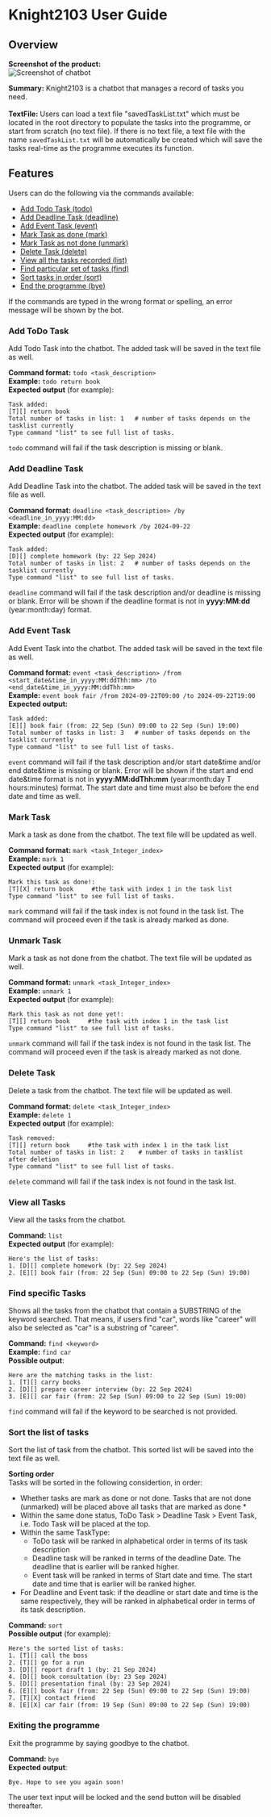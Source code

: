 # Knight2103 User Guide

## Overview
**Screenshot of the product:**<br>
![Screenshot of chatbot](/docs/Ui.png)

**Summary:** Knight2103 is a chatbot that manages a record of tasks you need.  <br><br>
**TextFile:** Users can load a text file "savedTaskList.txt" which must be located in the root directory to populate the tasks into the programme, or start from scratch (no text file). If there is no text file, a text file with the name `savedTaskList.txt` will be automatically be created which will save the tasks real-time as the programme executes its function.

## Features
Users can do the following via the commands available:
* [Add Todo Task (todo)](#add-todo-task)
* [Add Deadline Task (deadline)](#add-deadline-task)
* [Add Event Task (event)](#add-event-task)
* [Mark Task as done (mark)](#mark-task)
* [Mark Task as not done (unmark)](#unmark-task)
* [Delete Task (delete)](#delete-task)
* [View all the tasks recorded (list)](#view-all-tasks)
* [Find particular set of tasks (find)](#find-specific-tasks)
* [Sort tasks in order (sort)](#sort-the-list-of-tasks)
* [End the programme (bye)](#exiting-the-programme)

If the commands are typed in the wrong format or spelling, an error message will be shown by the bot.

### Add ToDo Task
Add Todo Task into the chatbot. The added task will be saved in the text file as well. <br>

**Command format:** `todo <task_description>` <br>
**Example:** `todo return book` <br>
**Expected output** (for example):
```
Task added:
[T][] return book
Total number of tasks in list: 1   # number of tasks depends on the tasklist currently
Type command "list" to see full list of tasks.
```
`todo` command will fail if the task description is missing or blank. <br>

### Add Deadline Task
Add Deadline Task into the chatbot. The added task will be saved in the text file as well. <br>

**Command format:** `deadline <task_description> /by <deadline_in_yyyy:MM:dd>` <br>
**Example:** `deadline complete homework /by 2024-09-22` <br>
**Expected output** (for example):
```
Task added:
[D][] complete homework (by: 22 Sep 2024)
Total number of tasks in list: 2   # number of tasks depends on the tasklist currently
Type command "list" to see full list of tasks.
```
`deadline` command will fail if the task description and/or deadline is missing or blank. Error will be shown if the deadline format is not in **yyyy:MM:dd** (year:month:day) format. <br>


### Add Event Task
Add Event Task into the chatbot. The added task will be saved in the text file as well.<br>

**Command format:** `event <task_description> /from <start_date&time_in_yyyy:MM:ddThh:mm> /to <end_date&time_in_yyyy:MM:ddThh:mm>` <br>
**Example:** `event book fair /from 2024-09-22T09:00 /to 2024-09-22T19:00` <br>
**Expected output:**
```
Task added:
[E][] book fair (from: 22 Sep (Sun) 09:00 to 22 Sep (Sun) 19:00)
Total number of tasks in list: 3   # number of tasks depends on the tasklist currently
Type command "list" to see full list of tasks.
```
`event` command will fail if the task description and/or start date&time and/or end date&time is missing or blank. Error will be shown if the start and end date&time format is not in **yyyy:MM:ddThh:mm** (year:month:day T hours:minutes) format. The start date and time must also be before the end date and time as well.<br>


### Mark Task
Mark a task as done from the chatbot. The text file will be updated as well.<br>

**Command format:** `mark <task_Integer_index>` <br>
**Example:** `mark 1` <br>
**Expected output** (for example):
```
Mark this task as done!:
[T][X] return book     #the task with index 1 in the task list
Type command "list" to see full list of tasks.
```
`mark` command will fail if the task index is not found in the task list. The command will proceed even if the task is already marked as done.

### Unmark Task
Mark a task as not done from the chatbot. The text file will be updated as well.<br>

**Command format:** `unmark <task_Integer_index>` <br>
**Example:** `unmark 1` <br>
**Expected output** (for example):
```
Mark this task as not done yet!:
[T][] return book     #the task with index 1 in the task list
Type command "list" to see full list of tasks.
```
`unmark` command will fail if the task index is not found in the task list. The command will proceed even if the task is already marked as not done.

### Delete Task
Delete a task from the chatbot. The text file will be updated as well.<br>

**Command format:** `delete <task_Integer_index>` <br>
**Example:** `delete 1` <br>
**Expected output** (for example):
```
Task removed:
[T][] return book     #the task with index 1 in the task list
Total number of tasks in list: 2    # number of tasks in tasklist after deletion
Type command "list" to see full list of tasks.
```
`delete` command will fail if the task index is not found in the task list.

### View all Tasks
View all the tasks from the chatbot. <br>

**Command:** `list` <br>
**Expected output** (for example):
```
Here's the list of tasks:
1. [D][] complete homework (by: 22 Sep 2024)
2. [E][] book fair (from: 22 Sep (Sun) 09:00 to 22 Sep (Sun) 19:00)
```


### Find specific Tasks
Shows all the tasks from the chatbot that contain a SUBSTRING of the keyword searched. That means, if users find "car", words like "career" will also be selected as "car" is a substring of "career".<br>

**Command:** `find <keyword>` <br>
**Example:** `find car` <br>
**Possible output**:
```
Here are the matching tasks in the list:
1. [T][] carry books
2. [D][] prepare career interview (by: 22 Sep 2024)
3. [E][] car fair (from: 22 Sep (Sun) 09:00 to 22 Sep (Sun) 19:00)
```
`find` command will fail if the keyword to be searched is not provided.

### Sort the list of tasks
Sort the list of task from the chatbot. This sorted list will be saved into the text file as well. <br>

**Sorting order**<br>
Tasks will be sorted in the following considertion, in order:
* Whether tasks are mark as done or not done. Tasks that are not done (unmarked) will be placed above all tasks that are marked as done *
* Within the same done status, ToDo Task > Deadline Task > Event Task, i.e. Todo Task will be placed at the top. 
* Within the same TaskType:
  * ToDo task will be ranked in alphabetical order in terms of its task description
  * Deadline task will be ranked in terms of the deadline Date. The deadline that is earlier will be ranked higher.
  * Event task will be ranked in terms of Start date and time. The start date and time that is earlier will be ranked higher.
* For Deadline and Event task: if the deadline or start date and time is the same respectively, they will be ranked in alphabetical order in terms of its task description. 

**Command:** `sort` <br>
**Possible output** (for example):
```
Here's the sorted list of tasks:
1. [T][] call the boss
2. [T][] go for a run
3. [D][] report draft 1 (by: 21 Sep 2024)
4. [D][] book consultation (by: 23 Sep 2024)
5. [D][] presentation final (by: 23 Sep 2024)
6. [E][] book fair (from: 22 Sep (Sun) 09:00 to 22 Sep (Sun) 19:00)
7. [T][X] contact friend
8. [E][X] car fair (from: 19 Sep (Sun) 09:00 to 22 Sep (Sun) 19:00)
```

### Exiting the programme
Exit the programme by saying goodbye to the chatbot.<br>

**Command:** `bye` <br>
**Expected output**:
```
Bye. Hope to see you again soon!
```
The user text input will be locked and the send button will be disabled thereafter. 
